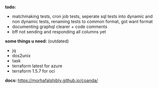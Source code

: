**todo:**

-  matchmaking tests, cron job tests, seperate sql tests into dynamic and non dynamic tests, renaming tests to common format, got want format
-  documenting graphql clearer + code comments
-  bff not sending and responding all columns yet

**some things u need:** (outdated)

-  jq
-  dos2unix
-  task
-  terraform latest for azure
-  terraform 1.5.7 for oci

**docs:**
https://morhafalshibly.github.io/coanda/
